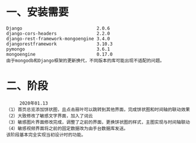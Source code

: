 # 一、安装需要
	Django                            2.0.6
	django-cors-headers               2.2.0
	django-rest-framework-mongoengine 3.4.0
	djangorestframework               3.10.3
	pymongo                           3.6.1
	mongoengine                       0.17.0
	由于mongodb和Django框架的更新换代，不同版本的库可能出现不适配的问题。
# 二、阶段
         2020年01.13
	（1）首页总览添加饼状图，且点击扇叶可以跳转到其他界面，完成饼状图和时间轴的联动效果
	（2）大致修改了敏感文字界面，加入了词云
	（3）敏感图片界面修改完成，调整了之前的界面，更换饼状图的样式，主图实现与时间轴联动
	（4）敏感视频界面将之前的固定数据改为由手台数据库发送。
	该阶段基本完全实现当初设计时的功能。

